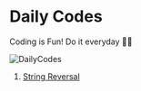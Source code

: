 # Daily Codes

Coding is Fun! Do it everyday 💯💯

![DailyCodes](./imig.png)

1. [String Reversal](./code1/)